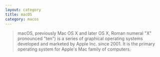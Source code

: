 ```yaml
---
layout: category
title: macOS
category: macos
---
```


> macOS, previously Mac OS X and later OS X, Roman numeral "X" pronounced "ten")
> is a series of graphical operating systems developed and marketed by Apple Inc.
> since 2001. It is the primary operating system for Apple's Mac family of computers.
